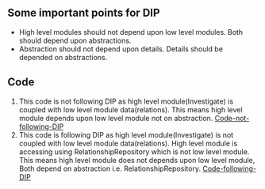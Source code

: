 ## Some important points for DIP

* High level modules should not depend upon low level modules. Both should depend upon abstractions.
* Abstraction should not depend upon details. Details should be depended on abstractions.

## Code

1. This code is not following DIP as high level module(Investigate) is coupled with low level module data(relations). This means high level module depends upon low level module not on abstraction. [Code-not-following-DIP](/1.%20SOLID%20Principle/5.%20Dependency%20Inversion%20Principle/1.a.code-not-following-DIP.go)
2. This code is following DIP as high level module(Investigate) is not coupled with low level module data(relations). High level module is accessing using RelationshipRepository which is not low level module. This means high level module does not depends upon low level module, Both depend on abstraction i.e. RelationshipRepository. [Code-following-DIP](/1.%20SOLID%20Principle/5.%20Dependency%20Inversion%20Principle/1.b.code-following-DIP.go)